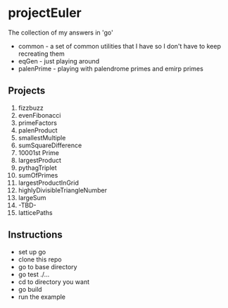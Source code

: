 # projectEuler
The collection of my answers in 'go'

* common - a set of common utilities that I have so I don't have to keep
  recreating them
* eqGen - just playing around
* palenPrime - playing with palendrome primes and emirp primes

## Projects
1. fizzbuzz
2. evenFibonacci
3. primeFactors
4. palenProduct
5. smallestMultiple
6. sumSquareDifference
7. 10001st Prime
8. largestProduct
9. pythagTriplet
10. sumOfPrimes
11. largestProductInGrid
12. highlyDivisibleTriangleNumber
13. largeSum
14. -TBD-
15. latticePaths

## Instructions
* set up go
* clone this repo
* go to base directory
* go test ./...
* cd to directory you want
* go build
* run the example
